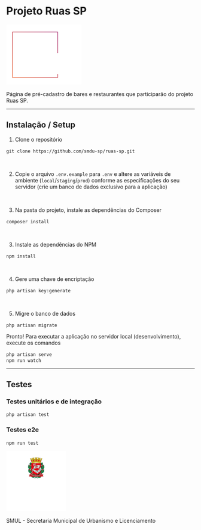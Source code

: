 # Projeto Ruas SP
![Screenshot - Logo Ruas SP](./public/img/logo_ruassp.png?raw=true)


Página de pré-cadastro de bares e restaurantes que participarão do projeto Ruas SP.

---

## Instalação / Setup

1. Clone o repositório

```
git clone https://github.com/smdu-sp/ruas-sp.git
```
<br>

2. Copie o arquivo `.env.example` para `.env` e altere as variáveis de ambiente (`local`/`staging`/`prod`) conforme as especificações do seu servidor (crie um banco de dados exclusivo para a aplicação)

<br>

3. Na pasta do projeto, instale as dependências do Composer
```
composer install
```
<br>

3. Instale as dependências do NPM
```
npm install
```
<br>

4. Gere uma chave de encriptação
```
php artisan key:generate
```
<br>

5. Migre o banco de dados
```
php artisan migrate
```


Pronto! Para executar a aplicação no servidor local (desenvolvimento), execute os comandos 
```
php artisan serve
npm run watch
```
---
## Testes

### Testes unitários e de integração
```
php artisan test
```

### Testes e2e
```
npm run test
```




![Screenshot - Logo da Secretaria Municipal de Urbanismo e Licenciamento da Cidade de São Paulo](./public/img/logo_smul.png?raw=true)

SMUL - Secretaria Municipal de Urbanismo e Licenciamento